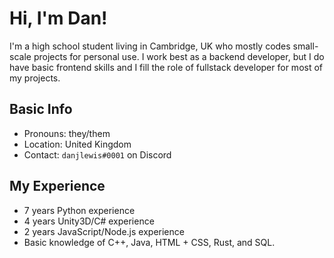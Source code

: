 # Hi, I'm Dan!

I'm a high school student living in Cambridge, UK who mostly codes small-scale projects for personal use. I work best as a backend developer, but I do have basic frontend skills and I fill the role of fullstack developer for most of my projects.

## Basic Info
- Pronouns: they/them
- Location: United Kingdom
- Contact: `danjlewis#0001` on Discord

## My Experience
- 7 years Python experience
- 4 years Unity3D/C# experience
- 2 years JavaScript/Node.js experience
- Basic knowledge of C++, Java, HTML + CSS, Rust, and SQL.
